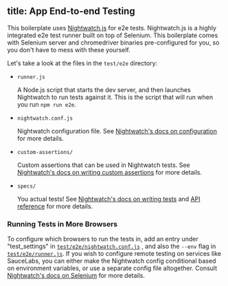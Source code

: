title: App End-to-end Testing
---
This boilerplate uses [Nightwatch.js](http://nightwatchjs.org) for e2e tests. Nightwatch.js is a highly integrated e2e test runner built on top of Selenium. This boilerplate comes with Selenium server and chromedriver binaries pre-configured for you, so you don't have to mess with these yourself.

Let's take a look at the files in the `test/e2e` directory:

- `runner.js`

  A Node.js script that starts the dev server, and then launches Nightwatch to run tests against it. This is the script that will run when you run `npm run e2e`.

- `nightwatch.conf.js`

  Nightwatch configuration file. See [Nightwatch's docs on configuration](http://nightwatchjs.org/guide#settings-file) for more details.

- `custom-assertions/`

  Custom assertions that can be used in Nightwatch tests. See [Nightwatch's docs on writing custom assertions](http://nightwatchjs.org/guide#writing-custom-assertions) for more details.

- `specs/`

  You actual tests! See [Nightwatch's docs on writing tests](http://nightwatchjs.org/guide#writing-tests) and [API reference](http://nightwatchjs.org/api) for more details.

### Running Tests in More Browsers

To configure which browsers to run the tests in, add an entry under "test_settings" in [`test/e2e/nightwatch.conf.js`](https://github.com/vuejs-templates/webpack/blob/master/template/test/e2e/nightwatch.conf.js#L17-L39) , and also the `--env` flag in [`test/e2e/runner.js`](https://github.com/vuejs-templates/webpack/blob/master/template/test/e2e/runner.js#L15). If you wish to configure remote testing on services like SauceLabs, you can either make the Nightwatch config conditional based on environment variables, or use a separate config file altogether. Consult [Nightwatch's docs on Selenium](http://nightwatchjs.org/guide#selenium-settings) for more details.
